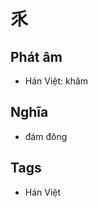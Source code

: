 # 乑

## Phát âm
* Hán Việt: khâm

## Nghĩa
* đám đông

## Tags
* Hán Việt

<script>window.HANZI_FIELD='乑';</script>